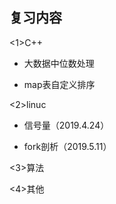 ## 复习内容 ##
<1>C++

  * 大数据中位数处理
  
  * map表自定义排序
  
<2>linuc

   * 信号量（2019.4.24）
   
   * fork剖析（2019.5.11）
   
<3>算法

<4>其他
